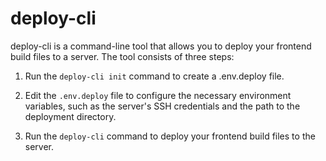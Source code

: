 # deploy-cli

deploy-cli is a command-line tool that allows you to deploy your frontend build files to a server. The tool consists of three steps:

1. Run the `deploy-cli init` command to create a .env.deploy file.

2. Edit the `.env.deploy` file to configure the necessary environment variables, such as the server's SSH credentials and the path to the deployment directory.

3. Run the `deploy-cli` command to deploy your frontend build files to the server.

